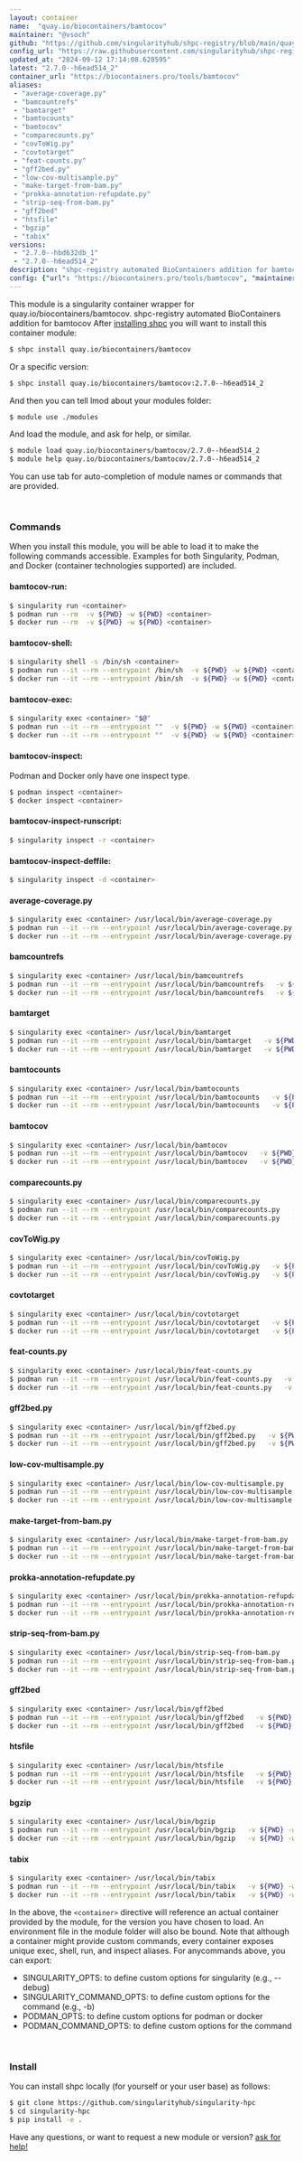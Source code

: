 ```yaml
---
layout: container
name:  "quay.io/biocontainers/bamtocov"
maintainer: "@vsoch"
github: "https://github.com/singularityhub/shpc-registry/blob/main/quay.io/biocontainers/bamtocov/container.yaml"
config_url: "https://raw.githubusercontent.com/singularityhub/shpc-registry/main/quay.io/biocontainers/bamtocov/container.yaml"
updated_at: "2024-09-12 17:14:08.628595"
latest: "2.7.0--h6ead514_2"
container_url: "https://biocontainers.pro/tools/bamtocov"
aliases:
 - "average-coverage.py"
 - "bamcountrefs"
 - "bamtarget"
 - "bamtocounts"
 - "bamtocov"
 - "comparecounts.py"
 - "covToWig.py"
 - "covtotarget"
 - "feat-counts.py"
 - "gff2bed.py"
 - "low-cov-multisample.py"
 - "make-target-from-bam.py"
 - "prokka-annotation-refupdate.py"
 - "strip-seq-from-bam.py"
 - "gff2bed"
 - "htsfile"
 - "bgzip"
 - "tabix"
versions:
 - "2.7.0--hbd632db_1"
 - "2.7.0--h6ead514_2"
description: "shpc-registry automated BioContainers addition for bamtocov"
config: {"url": "https://biocontainers.pro/tools/bamtocov", "maintainer": "@vsoch", "description": "shpc-registry automated BioContainers addition for bamtocov", "latest": {"2.7.0--h6ead514_2": "sha256:1afe525fc47c74c94e1588ebf5fb64a1ba0c3087b04cf86f6b3b56bb32224099"}, "tags": {"2.7.0--hbd632db_1": "sha256:adaf35c67d230809d289ee9efee15906fbcb62b9e39c3aadb631e70e54f648d8", "2.7.0--h6ead514_2": "sha256:1afe525fc47c74c94e1588ebf5fb64a1ba0c3087b04cf86f6b3b56bb32224099"}, "docker": "quay.io/biocontainers/bamtocov", "aliases": {"average-coverage.py": "/usr/local/bin/average-coverage.py", "bamcountrefs": "/usr/local/bin/bamcountrefs", "bamtarget": "/usr/local/bin/bamtarget", "bamtocounts": "/usr/local/bin/bamtocounts", "bamtocov": "/usr/local/bin/bamtocov", "comparecounts.py": "/usr/local/bin/comparecounts.py", "covToWig.py": "/usr/local/bin/covToWig.py", "covtotarget": "/usr/local/bin/covtotarget", "feat-counts.py": "/usr/local/bin/feat-counts.py", "gff2bed.py": "/usr/local/bin/gff2bed.py", "low-cov-multisample.py": "/usr/local/bin/low-cov-multisample.py", "make-target-from-bam.py": "/usr/local/bin/make-target-from-bam.py", "prokka-annotation-refupdate.py": "/usr/local/bin/prokka-annotation-refupdate.py", "strip-seq-from-bam.py": "/usr/local/bin/strip-seq-from-bam.py", "gff2bed": "/usr/local/bin/gff2bed", "htsfile": "/usr/local/bin/htsfile", "bgzip": "/usr/local/bin/bgzip", "tabix": "/usr/local/bin/tabix"}}
---
```


This module is a singularity container wrapper for quay.io/biocontainers/bamtocov.
shpc-registry automated BioContainers addition for bamtocov
After [installing shpc](#install) you will want to install this container module:


```bash
$ shpc install quay.io/biocontainers/bamtocov
```

Or a specific version:

```bash
$ shpc install quay.io/biocontainers/bamtocov:2.7.0--h6ead514_2
```

And then you can tell lmod about your modules folder:

```bash
$ module use ./modules
```

And load the module, and ask for help, or similar.

```bash
$ module load quay.io/biocontainers/bamtocov/2.7.0--h6ead514_2
$ module help quay.io/biocontainers/bamtocov/2.7.0--h6ead514_2
```

You can use tab for auto-completion of module names or commands that are provided.

<br>

### Commands

When you install this module, you will be able to load it to make the following commands accessible.
Examples for both Singularity, Podman, and Docker (container technologies supported) are included.

#### bamtocov-run:

```bash
$ singularity run <container>
$ podman run --rm  -v ${PWD} -w ${PWD} <container>
$ docker run --rm  -v ${PWD} -w ${PWD} <container>
```

#### bamtocov-shell:

```bash
$ singularity shell -s /bin/sh <container>
$ podman run --it --rm --entrypoint /bin/sh  -v ${PWD} -w ${PWD} <container>
$ docker run --it --rm --entrypoint /bin/sh  -v ${PWD} -w ${PWD} <container>
```

#### bamtocov-exec:

```bash
$ singularity exec <container> "$@"
$ podman run --it --rm --entrypoint ""  -v ${PWD} -w ${PWD} <container> "$@"
$ docker run --it --rm --entrypoint ""  -v ${PWD} -w ${PWD} <container> "$@"
```

#### bamtocov-inspect:

Podman and Docker only have one inspect type.

```bash
$ podman inspect <container>
$ docker inspect <container>
```

#### bamtocov-inspect-runscript:

```bash
$ singularity inspect -r <container>
```

#### bamtocov-inspect-deffile:

```bash
$ singularity inspect -d <container>
```


#### average-coverage.py

```bash
$ singularity exec <container> /usr/local/bin/average-coverage.py
$ podman run --it --rm --entrypoint /usr/local/bin/average-coverage.py   -v ${PWD} -w ${PWD} <container> -c " $@"
$ docker run --it --rm --entrypoint /usr/local/bin/average-coverage.py   -v ${PWD} -w ${PWD} <container> -c " $@"
```


#### bamcountrefs

```bash
$ singularity exec <container> /usr/local/bin/bamcountrefs
$ podman run --it --rm --entrypoint /usr/local/bin/bamcountrefs   -v ${PWD} -w ${PWD} <container> -c " $@"
$ docker run --it --rm --entrypoint /usr/local/bin/bamcountrefs   -v ${PWD} -w ${PWD} <container> -c " $@"
```


#### bamtarget

```bash
$ singularity exec <container> /usr/local/bin/bamtarget
$ podman run --it --rm --entrypoint /usr/local/bin/bamtarget   -v ${PWD} -w ${PWD} <container> -c " $@"
$ docker run --it --rm --entrypoint /usr/local/bin/bamtarget   -v ${PWD} -w ${PWD} <container> -c " $@"
```


#### bamtocounts

```bash
$ singularity exec <container> /usr/local/bin/bamtocounts
$ podman run --it --rm --entrypoint /usr/local/bin/bamtocounts   -v ${PWD} -w ${PWD} <container> -c " $@"
$ docker run --it --rm --entrypoint /usr/local/bin/bamtocounts   -v ${PWD} -w ${PWD} <container> -c " $@"
```


#### bamtocov

```bash
$ singularity exec <container> /usr/local/bin/bamtocov
$ podman run --it --rm --entrypoint /usr/local/bin/bamtocov   -v ${PWD} -w ${PWD} <container> -c " $@"
$ docker run --it --rm --entrypoint /usr/local/bin/bamtocov   -v ${PWD} -w ${PWD} <container> -c " $@"
```


#### comparecounts.py

```bash
$ singularity exec <container> /usr/local/bin/comparecounts.py
$ podman run --it --rm --entrypoint /usr/local/bin/comparecounts.py   -v ${PWD} -w ${PWD} <container> -c " $@"
$ docker run --it --rm --entrypoint /usr/local/bin/comparecounts.py   -v ${PWD} -w ${PWD} <container> -c " $@"
```


#### covToWig.py

```bash
$ singularity exec <container> /usr/local/bin/covToWig.py
$ podman run --it --rm --entrypoint /usr/local/bin/covToWig.py   -v ${PWD} -w ${PWD} <container> -c " $@"
$ docker run --it --rm --entrypoint /usr/local/bin/covToWig.py   -v ${PWD} -w ${PWD} <container> -c " $@"
```


#### covtotarget

```bash
$ singularity exec <container> /usr/local/bin/covtotarget
$ podman run --it --rm --entrypoint /usr/local/bin/covtotarget   -v ${PWD} -w ${PWD} <container> -c " $@"
$ docker run --it --rm --entrypoint /usr/local/bin/covtotarget   -v ${PWD} -w ${PWD} <container> -c " $@"
```


#### feat-counts.py

```bash
$ singularity exec <container> /usr/local/bin/feat-counts.py
$ podman run --it --rm --entrypoint /usr/local/bin/feat-counts.py   -v ${PWD} -w ${PWD} <container> -c " $@"
$ docker run --it --rm --entrypoint /usr/local/bin/feat-counts.py   -v ${PWD} -w ${PWD} <container> -c " $@"
```


#### gff2bed.py

```bash
$ singularity exec <container> /usr/local/bin/gff2bed.py
$ podman run --it --rm --entrypoint /usr/local/bin/gff2bed.py   -v ${PWD} -w ${PWD} <container> -c " $@"
$ docker run --it --rm --entrypoint /usr/local/bin/gff2bed.py   -v ${PWD} -w ${PWD} <container> -c " $@"
```


#### low-cov-multisample.py

```bash
$ singularity exec <container> /usr/local/bin/low-cov-multisample.py
$ podman run --it --rm --entrypoint /usr/local/bin/low-cov-multisample.py   -v ${PWD} -w ${PWD} <container> -c " $@"
$ docker run --it --rm --entrypoint /usr/local/bin/low-cov-multisample.py   -v ${PWD} -w ${PWD} <container> -c " $@"
```


#### make-target-from-bam.py

```bash
$ singularity exec <container> /usr/local/bin/make-target-from-bam.py
$ podman run --it --rm --entrypoint /usr/local/bin/make-target-from-bam.py   -v ${PWD} -w ${PWD} <container> -c " $@"
$ docker run --it --rm --entrypoint /usr/local/bin/make-target-from-bam.py   -v ${PWD} -w ${PWD} <container> -c " $@"
```


#### prokka-annotation-refupdate.py

```bash
$ singularity exec <container> /usr/local/bin/prokka-annotation-refupdate.py
$ podman run --it --rm --entrypoint /usr/local/bin/prokka-annotation-refupdate.py   -v ${PWD} -w ${PWD} <container> -c " $@"
$ docker run --it --rm --entrypoint /usr/local/bin/prokka-annotation-refupdate.py   -v ${PWD} -w ${PWD} <container> -c " $@"
```


#### strip-seq-from-bam.py

```bash
$ singularity exec <container> /usr/local/bin/strip-seq-from-bam.py
$ podman run --it --rm --entrypoint /usr/local/bin/strip-seq-from-bam.py   -v ${PWD} -w ${PWD} <container> -c " $@"
$ docker run --it --rm --entrypoint /usr/local/bin/strip-seq-from-bam.py   -v ${PWD} -w ${PWD} <container> -c " $@"
```


#### gff2bed

```bash
$ singularity exec <container> /usr/local/bin/gff2bed
$ podman run --it --rm --entrypoint /usr/local/bin/gff2bed   -v ${PWD} -w ${PWD} <container> -c " $@"
$ docker run --it --rm --entrypoint /usr/local/bin/gff2bed   -v ${PWD} -w ${PWD} <container> -c " $@"
```


#### htsfile

```bash
$ singularity exec <container> /usr/local/bin/htsfile
$ podman run --it --rm --entrypoint /usr/local/bin/htsfile   -v ${PWD} -w ${PWD} <container> -c " $@"
$ docker run --it --rm --entrypoint /usr/local/bin/htsfile   -v ${PWD} -w ${PWD} <container> -c " $@"
```


#### bgzip

```bash
$ singularity exec <container> /usr/local/bin/bgzip
$ podman run --it --rm --entrypoint /usr/local/bin/bgzip   -v ${PWD} -w ${PWD} <container> -c " $@"
$ docker run --it --rm --entrypoint /usr/local/bin/bgzip   -v ${PWD} -w ${PWD} <container> -c " $@"
```


#### tabix

```bash
$ singularity exec <container> /usr/local/bin/tabix
$ podman run --it --rm --entrypoint /usr/local/bin/tabix   -v ${PWD} -w ${PWD} <container> -c " $@"
$ docker run --it --rm --entrypoint /usr/local/bin/tabix   -v ${PWD} -w ${PWD} <container> -c " $@"
```



In the above, the `<container>` directive will reference an actual container provided
by the module, for the version you have chosen to load. An environment file in the
module folder will also be bound. Note that although a container
might provide custom commands, every container exposes unique exec, shell, run, and
inspect aliases. For anycommands above, you can export:

 - SINGULARITY_OPTS: to define custom options for singularity (e.g., --debug)
 - SINGULARITY_COMMAND_OPTS: to define custom options for the command (e.g., -b)
 - PODMAN_OPTS: to define custom options for podman or docker
 - PODMAN_COMMAND_OPTS: to define custom options for the command

<br>

### Install

You can install shpc locally (for yourself or your user base) as follows:

```bash
$ git clone https://github.com/singularityhub/singularity-hpc
$ cd singularity-hpc
$ pip install -e .
```

Have any questions, or want to request a new module or version? [ask for help!](https://github.com/singularityhub/singularity-hpc/issues)